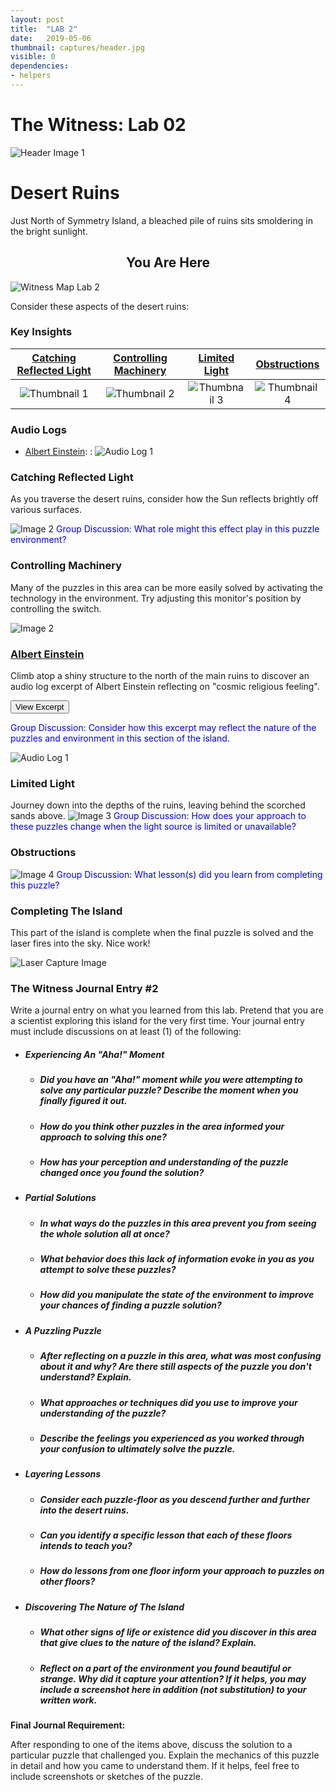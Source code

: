 ```yaml
---
layout: post
title:  "LAB 2"
date:   2019-05-06
thumbnail: captures/header.jpg
visible: 0
dependencies:
- helpers
---
```


# **The Witness: Lab 02**
![Header Image 1](captures/header.jpg#header)
# Desert Ruins

Just North of Symmetry Island, a bleached pile of ruins sits smoldering in the bright sunlight.

## <center>You Are Here</center>

![Witness Map Lab 2](captures/Witness_Map_Lab2.jpg#capture)

Consider these aspects of the desert ruins:

### Key Insights

| [Catching Reflected Light](#catching-reflected-light) | [Controlling Machinery](#controlling-machinery) | [Limited Light](#limited-light) | [Obstructions](#obstructions) |
|:-:|:-:|:-:|:-:|
|![Thumbnail 1](captures/capture_1-1.jpg#thumbnail)| ![Thumbnail 2](captures/capture_2.jpg#thumbnail)| ![Thumbnail 3](captures/capture_3.jpg#thumbnail)| ![Thumbnail 4](captures/capture_4.jpg#thumbnail)|

### Audio Logs

- [Albert Einstein](#albert-einstein):
: ![Audio Log 1](captures/audio_log_1.jpg#audio_log)


### Catching Reflected Light
As you traverse the desert ruins, consider how the Sun reflects brightly off various surfaces.

<!-- ![Image 1](captures/capture_1-1.jpg#capture) -->
![Image 2](captures/capture_1-2.jpg#capture)
<span style="color: blue">Group Discussion: What role might this effect play in this puzzle environment?</span>

### Controlling Machinery
Many of the puzzles in this area can be more easily solved by activating the technology in the environment. Try adjusting this monitor's position by controlling the switch.

<span style="color: blue"></span>

![Image 2](captures/capture_2.jpg#capture)

### [Albert Einstein](https://en.wikipedia.org/wiki/Albert_Einstein)

Climb atop a shiny structure to the north of the main ruins to discover an audio log excerpt of Albert Einstein reflecting on "cosmic religious feeling".

<button onclick="collapseExcerpt1()">View Excerpt</button>

<div id="excerpt1" style="display:none">

"I maintain that the cosmic religious feeling
is the strongest and the noblest motive for scientific research.
Only those who realize the immense efforts
and, above all, the devotion
without which pioneer work in theoretical science
cannot be achieved
are able to grasp the strength of the emotion
out of which alone such work,
remote as it is from the immediate realities of life, can issue.
What a deep conviction of the rationality of the universe
and what a yearning to understand,
were it but a feeble reflection
of the mind revealed in this world,
Kepler and Newton must have had
to enable them to spend years of solitary labor
in disentangling the principles of celestial mechanics!
Those whose acquaintance with scientific research is derived chiefly from its practical results
easily develop a completely false notion of the mentality
of the men who, surrounded by a skeptical world,
have shown the way to kindred spirits scattered wide
through the world and through the centuries.
Only one who has devoted his life to similar ends
can have a vivid realization of what has inspired these men
and given them strength to remain true to their purpose
in spite of countless failures.
It is cosmic religious feeling that gives a man such strength.
A contemporary has said, not unjustly
that in this materialistic age of ours
the serious scientific workers
are the only profoundly religious people."
<br>
---
<br>
Albert Einstein, 1930
</div>

<span style="color: blue">Group Discussion: Consider how this excerpt may reflect the nature of the puzzles and environment in this section of the island.</span>



![Audio Log 1](captures/audio_log_1.jpg#capture)

### Limited Light

Journey down into the depths of the ruins, leaving behind the scorched sands above.
![Image 3](captures/capture_3.jpg#capture)
<span style="color:blue">Group Discussion: How does your approach to these puzzles change when the light source is limited or unavailable?</span>

### Obstructions

![Image 4](captures/capture_4.jpg#capture)
<span style="color:blue">Group Discussion: What lesson(s) did you learn from completing this puzzle?</span>

### Completing The Island
This part of the island is complete when the final puzzle is solved and the laser fires into the sky. Nice work!

![Laser Capture Image](captures/laser_capture.jpg#capture)

### The Witness Journal Entry #2

Write a journal entry on what you learned from this lab. Pretend that you are a scientist exploring this island for the very first time. Your journal entry must include discussions on at least (1) of the following:

- ##### **Experiencing An "Aha!" Moment**
  - ##### Did you have an "Aha!" moment while you were attempting to solve any particular puzzle? Describe the moment when you finally figured it out.
  - ##### How do you think other puzzles in the area informed your approach to solving this one?
  - ##### How has your perception and understanding of the puzzle changed once you found the solution?

- ##### **Partial Solutions**
  - ##### In what ways do the puzzles in this area prevent you from seeing the whole solution all at once?
  - ##### What behavior does this lack of information evoke in you as you attempt to solve these puzzles?
  - ##### How did you manipulate the state of the environment to improve your chances of finding a puzzle solution?

- ##### **A Puzzling Puzzle**
  - ##### After reflecting on a puzzle in this area, what was most confusing about it and why? Are there still aspects of the puzzle you don't understand? Explain.
  - ##### What approaches or techniques did you use to improve your understanding of the puzzle?
  - ##### Describe the feelings you experienced as you worked through your confusion to ultimately solve the puzzle.

- ##### **Layering Lessons**
  - ##### Consider each puzzle-floor as you descend further and further into the desert ruins.
  - ##### Can you identify a specific lesson that each of these floors intends to teach you?
  - ##### How do lessons from one floor inform your approach to puzzles on other floors?

- ##### **Discovering The Nature of The Island**
  - ##### What other signs of life or existence did you discover in this area that give clues to the nature of the island? Explain.
  - ##### Reflect on a part of the environment you found beautiful or strange. Why did it capture your attention? If it helps, you may include a screenshot here in addition (not substitution) to your written work.

**Final Journal Requirement:**

After responding to one of the items above, discuss the solution to a particular puzzle that challenged you. Explain the mechanics of this puzzle in detail and how you came to understand them. If it helps, feel free to include screenshots or sketches of the puzzle.
